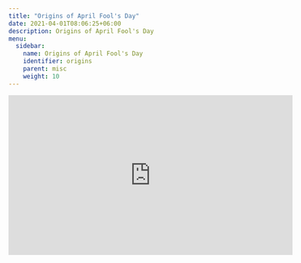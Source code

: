 ```yaml
---
title: "Origins of April Fool's Day"
date: 2021-04-01T08:06:25+06:00
description: Origins of April Fool's Day
menu:
  sidebar:
    name: Origins of April Fool's Day
    identifier: origins
    parent: misc
    weight: 10
---
```


<iframe width="560" height="315" src="https://www.youtube.com/embed/dQw4w9WgXcQ" title="YouTube video player" frameborder="0" allow="accelerometer; autoplay; clipboard-write; encrypted-media; gyroscope; picture-in-picture" allowfullscreen></iframe>
